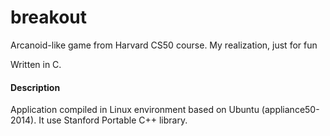 breakout
=========

Arcanoid-like game from Harvard CS50 course. My realization, just for fun

Written in C.

#### Description
Application compiled in Linux environment based on Ubuntu (appliance50-2014). It use Stanford Portable C++ library.
